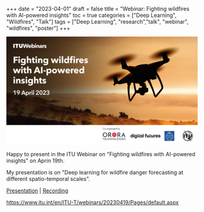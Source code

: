 +++
date = "2023-04-01"
draft = false
title = "Webinar: Fighting wildfires with AI-powered insights"
toc = true
categories = ["Deep Learning", "Wildfires", "Talk"]
tags = ["Deep Learning", "research","talk", "webinar", "wildfires", "poster"]
+++

![ai4good_image](/blog/itu-talk-2023/itu_banner.jpg)

Happy to present in the ITU Webinar on "Fighting wildfires with AI-powered insights" on Aprin 19th. 

My presentation is on "Deep learning for wildfire danger forecasting at different spatio-temporal scales".

[Presentation](https://www.itu.int/en/ITU-T/webinars/20230419/Documents/2_Ioannis%20Prapas.pdf) | [Recording](https://itu.zoom.us/rec/share/qD4WfX_aSp2pYGsCGFszpRs17AC1e9nzEWLv2hYg9EdKpMauinKF25z10YRh6u_K.LU3NnjFs1RgmVwMY?startTime=1681905677000)


https://www.itu.int/en/ITU-T/webinars/20230419/Pages/default.aspx
